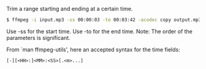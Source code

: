Trim a range starting and ending at a certain time.

```bash
$ ffmpeg -i input.mp3 -ss 00:00:03 -to 00:03:42 -acodec copy output.mp3
```

Use -ss for the start time.
Use -to for the end time.
Note: The order of the parameters is significant.

From `man ffmpeg-utils', here an accepted syntax for the time fields:
```
[-][<HH>:]<MM>:<SS>[.<m>...]
```